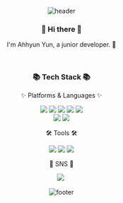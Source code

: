 <div align=center>

![header](https://capsule-render.vercel.app/api?type=waving&color=FAED7D&height=200&section=header&text=Welcome!&fontSize=90)

<h3 align="center"> 👋 Hi there 👋 </h3>
<p align="center">
I'm Ahhyun Yun, a junior developer. 🌱 
</p>
<br>

<h3>📚 Tech Stack 📚</h3>

<p>✨ Platforms & Languages ✨</p>
<p align="center">
	<img src="https://img.shields.io/badge/Java-007396?style=flat&logo=Conda-Forge&logoColor=white" />
	<img src="https://img.shields.io/badge/HTML5-E34F26?style=flat&logo=HTML5&logoColor=white" />
	<img src="https://img.shields.io/badge/CSS3-1572B6?style=flat&logo=CSS3&logoColor=white" />
	<img src="https://img.shields.io/badge/JavaScript-F7DF1E?style=flat&logo=JavaScript&logoColor=white" />
	<img src="https://img.shields.io/badge/jQuery-0769AD?style=flat&logo=jQuery&logoColor=white" />
        	<br>
	<img src="https://img.shields.io/badge/Spring-6DB33F?style=flat&logo=Spring&logoColor=white" />
 	<img src="https://img.shields.io/badge/MySQL-4479A1?style=flat&logo=MySQL&logoColor=white" />
</p>

<p>🛠 Tools 🛠</p>
<p align="center">
	<img src="https://img.shields.io/badge/Eclipse%20IDE-2C2255?style=flat&logo=EclipseIDE&logoColor=white" />
	<img src="https://img.shields.io/badge/Tomcat-F8DC75?style=flat&logo=ApacheTomcat&logoColor=white" />
	<img src="https://img.shields.io/badge/GitHub-181717?style=flat&logo=GitHub&logoColor=white" />
</p>

<p>🎨 SNS 🎨</p>
<a href="https://velog.io/@yuu1789"><img src="https://img.shields.io/badge/Tech%20Blog-11B48A?style=flat&logo=Vimeo&logoColor=white&link=https://velog.io/@new_wisdom"/></a>&nbsp
<p align="center">
</p>

![footer](https://capsule-render.vercel.app/api?type=waving&color=EFDC05&height=100&section=footer)
</div>
